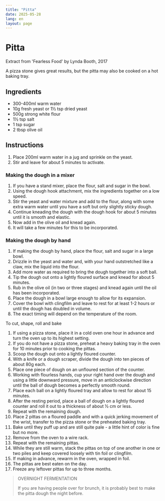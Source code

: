 ```yaml
---
title: "Pitta"
date: 2025-05-28
lang: en
layout: page
---
```

# Pitta

Extract from 'Fearless Food' by Lynda Booth, 2017

A pizza stone gives great results, but the pitta may also be cooked on a hot baking tray.

## Ingredients

* 300-400ml warm water
* 10g fresh yeast or 1½ tsp dried yeast
* 500g strong white flour
* 1½ tsp salt
* 1 tsp sugar
* 2 tbsp olive oil

## Instructions

1. Place 200ml warm water in a jug and sprinkle on the yeast.
2. Stir and leave for about 5 minutes to activate.

### Making the dough in a mixer

1. If you have a stand mixer, place the flour, salt and sugar in the bowl.
2. Using the dough hook attachment, mix the ingredients together on a low speed.
3. Stir the yeast and water mixture and add to the flour, along with some extra warm water until you have a soft but only slightly sticky dough.
4. Continue kneading the dough with the dough hook for about 5 minutes until it is smooth and elastic.
5. Now add in the olive oil and knead again.
6. It will take a few minutes for this to be incorporated.

### Making the dough by hand

1. If making the dough by hand, place the flour, salt and sugar in a large bowl.
2. Drizzle in the yeast and water and, with your hand outstretched like a claw, mix the liquid into the flour.
3. Add more water as required to bring the dough together into a soft ball.
4. Tip the dough out onto a lightly floured surface and knead for about 5 minutes.
5. Rub in the olive oil (in two or three stages) and knead again until the oil has been incorporated.
6. Place the dough in a bowl large enough to allow for its expansion.
7. Cover the bowl with clingfilm and leave to rest for at least 1-2 hours or until the dough has doubled in volume.
8. The exact timing will depend on the temperature of the room.

To cut, shape, roll and bake

1. If using a pizza stone, place it in a cold oven one hour in advance and turn the oven up to its highest setting.
2. If you do not have a pizza stone, preheat a heavy baking tray in the oven for 10 minutes prior to cooking the pittas.
3. Scoop the dough out onto a lightly floured counter.
4. With a knife or a dough scraper, divide the dough into ten pieces of about 80g each.
5. Place one piece of dough on an unfloured section of the counter.
6. Working with flourless hands, cup your right hand over the dough and using a little downward pressure, move in an anticlockwise direction until the ball of dough becomes a perfectly smooth round.
7. Place each ball on a lightly floured tray and allow to rest for about 15 minutes.
8. After the resting period, place a ball of dough on a lightly floured counter and roll it out to a thickness of about ½ cm or less.
9. Repeat with the remaining dough.
10. Place 2 pittas on a floured paddle and with a quick jerking movement of the wrist, transfer to the pizza stone or the preheated baking tray.
11. Bake until they puff up and are still quite pale - a little hint of color is fine but no more.
12. Remove from the oven to a wire rack.
13. Repeat with the remaining pittas.
14. While they are still warm, stack the pittas on top of one another in one or two piles and keep covered loosely with tin foil or clingfilm.
15. If making in advance, rewarm in the oven, wrapped in foil.
16. The pittas are best eaten on the day.
17. Freeze any leftover pittas for up to three months.

> OVERNIGHT FERMENTATION
> 
> If you are having people over for brunch, it is probably best to make the pitta dough the night before.